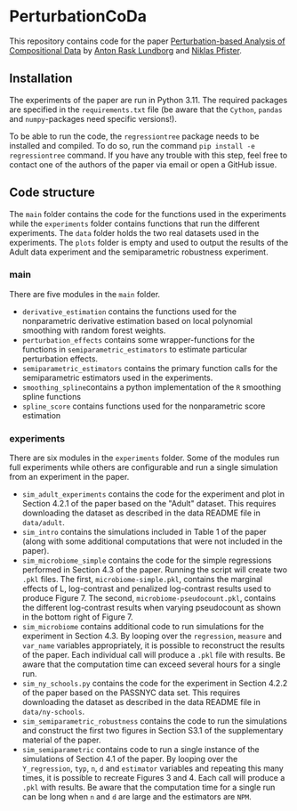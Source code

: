 # PerturbationCoDa

This repository contains code for the paper [Perturbation-based Analysis of Compositional Data](https://arxiv.org/abs/2311.18501) by [Anton Rask Lundborg](https://www.arlundborg.com/) and [Niklas Pfister](https://niklaspfister.github.io/).


## Installation
The experiments of the paper are run in Python 3.11. The required packages are specified in the `requirements.txt` file (be aware that the `Cython`, `pandas` and `numpy`-packages need specific versions!). 

To be able to run the code, the `regressiontree` package needs to be installed and compiled. To do so, run the command `pip install -e regressiontree` command. If you have any trouble with this step, feel free to contact one of the authors of the paper via email or open a GitHub issue.

## Code structure
The `main` folder contains the code for the functions used in the experiments while the `experiments` folder contains functions that run the different experiments. The `data` folder holds the two real datasets used in the experiments. The `plots` folder is empty and used to output the results of the Adult data experiment and the semiparametric robustness experiment.

### main
There are five modules in the `main` folder.

- `derivative_estimation` contains the functions used for the nonparametric derivative estimation based on local polynomial smoothing with random forest weights. 
- `perturbation_effects` contains some wrapper-functions for the functions in `semiparametric_estimators` to estimate particular perturbation effects.
- `semiparametric_estimators` contains the primary function calls for the semiparametric estimators used in the experiments.
- `smoothing_spline`contains a python implementation of the `R` smoothing spline functions
- `spline_score` contains functions used for the nonparametric score estimation

### experiments
There are six modules in the `experiments` folder. Some of the modules run full experiments while others are configurable and run a single simulation from an experiment in the paper.

- `sim_adult_experiments` contains the code for the experiment and plot in Section 4.2.1 of the paper based on the "Adult" dataset. This requires downloading the dataset as described in the data README file in `data/adult`.
- `sim_intro` contains the simulations included in Table 1 of the paper (along with some additional computations that were not included in the paper).
- `sim_microbiome_simple` contains the code for the simple regressions performed in Section 4.3 of the paper. Running the script will create two `.pkl` files. The first, `microbiome-simple.pkl`, contains the marginal effects of L, log-contrast and penalized log-contrast results used to produce Figure 7. The second, `microbiome-pseudocount.pkl`, contains the different log-contrast results when varying pseudocount as shown in the bottom right of Figure 7.
- `sim_microbiome` contains additional code to run simulations for the experiment in Section 4.3. By looping over the `regression`, `measure` and `var_name` variables appropriately, it is possible to reconstruct the results of the paper. Each individual call will produce a `.pkl` file with results. Be aware that the computation time can exceed several hours for a single run. 
- `sim_ny_schools.py` contains the code for the experiment in Section 4.2.2 of the paper based on the PASSNYC data set. This requires downloading the dataset as described in the data README file in `data/ny-schools`.
- `sim_semiparametric_robustness` contains the code to run the simulations and construct the first two figures in Section S3.1 of the supplementary material of the paper.
- `sim_semiparametric` contains code to run a single instance of the simulations of Section 4.1 of the paper. By looping over the `Y_regression`, `typ`, `n`, `d` and `estimator` variables and repeating this many times, it is possible to recreate Figures 3 and 4. Each call will produce a `.pkl` with results. Be aware that the computation time for a single run can be long when `n` and `d` are large and the estimators are `NPM`.



